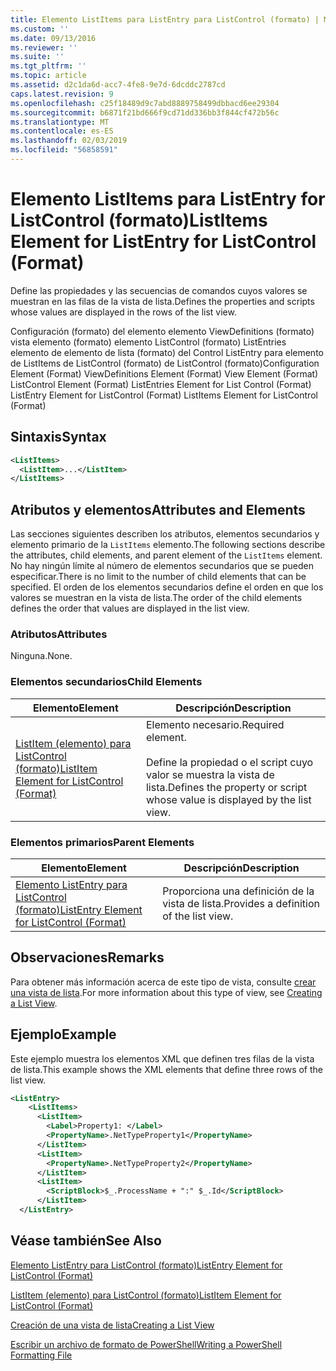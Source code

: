 ```yaml
---
title: Elemento ListItems para ListEntry para ListControl (formato) | Microsoft Docs
ms.custom: ''
ms.date: 09/13/2016
ms.reviewer: ''
ms.suite: ''
ms.tgt_pltfrm: ''
ms.topic: article
ms.assetid: d2c1da6d-acc7-4fe8-9e7d-6dcddc2787cd
caps.latest.revision: 9
ms.openlocfilehash: c25f18489d9c7abd8889758499dbbacd6ee29304
ms.sourcegitcommit: b6871f21bd666f9cd71dd336bb3f844cf472b56c
ms.translationtype: MT
ms.contentlocale: es-ES
ms.lasthandoff: 02/03/2019
ms.locfileid: "56858591"
---
```

# <a name="listitems-element-for-listentry-for-listcontrol-format"></a><span data-ttu-id="30a73-102">Elemento ListItems para ListEntry for ListControl (formato)</span><span class="sxs-lookup"><span data-stu-id="30a73-102">ListItems Element for ListEntry for ListControl (Format)</span></span>

<span data-ttu-id="30a73-103">Define las propiedades y las secuencias de comandos cuyos valores se muestran en las filas de la vista de lista.</span><span class="sxs-lookup"><span data-stu-id="30a73-103">Defines the properties and scripts whose values are displayed in the rows of the list view.</span></span>

<span data-ttu-id="30a73-104">Configuración (formato) del elemento elemento ViewDefinitions (formato) vista elemento (formato) elemento ListControl (formato) ListEntries elemento de elemento de lista (formato) del Control ListEntry para elemento de ListItems de ListControl (formato) de ListControl (formato)</span><span class="sxs-lookup"><span data-stu-id="30a73-104">Configuration Element (Format) ViewDefinitions Element (Format) View Element (Format) ListControl Element (Format) ListEntries Element for List Control (Format) ListEntry Element for ListControl (Format) ListItems Element for ListControl (Format)</span></span>

## <a name="syntax"></a><span data-ttu-id="30a73-105">Sintaxis</span><span class="sxs-lookup"><span data-stu-id="30a73-105">Syntax</span></span>

```xml
<ListItems>
  <ListItem>...</ListItem>
</ListItems>
```

## <a name="attributes-and-elements"></a><span data-ttu-id="30a73-106">Atributos y elementos</span><span class="sxs-lookup"><span data-stu-id="30a73-106">Attributes and Elements</span></span>

<span data-ttu-id="30a73-107">Las secciones siguientes describen los atributos, elementos secundarios y elemento primario de la `ListItems` elemento.</span><span class="sxs-lookup"><span data-stu-id="30a73-107">The following sections describe the attributes, child elements, and parent element of the `ListItems` element.</span></span> <span data-ttu-id="30a73-108">No hay ningún límite al número de elementos secundarios que se pueden especificar.</span><span class="sxs-lookup"><span data-stu-id="30a73-108">There is no limit to the number of child elements that can be specified.</span></span> <span data-ttu-id="30a73-109">El orden de los elementos secundarios define el orden en que los valores se muestran en la vista de lista.</span><span class="sxs-lookup"><span data-stu-id="30a73-109">The order of the child elements defines the order that values are displayed in the list view.</span></span>

### <a name="attributes"></a><span data-ttu-id="30a73-110">Atributos</span><span class="sxs-lookup"><span data-stu-id="30a73-110">Attributes</span></span>

<span data-ttu-id="30a73-111">Ninguna.</span><span class="sxs-lookup"><span data-stu-id="30a73-111">None.</span></span>

### <a name="child-elements"></a><span data-ttu-id="30a73-112">Elementos secundarios</span><span class="sxs-lookup"><span data-stu-id="30a73-112">Child Elements</span></span>

|<span data-ttu-id="30a73-113">Elemento</span><span class="sxs-lookup"><span data-stu-id="30a73-113">Element</span></span>|<span data-ttu-id="30a73-114">Descripción</span><span class="sxs-lookup"><span data-stu-id="30a73-114">Description</span></span>|
|-------------|-----------------|
|[<span data-ttu-id="30a73-115">ListItem (elemento) para ListControl (formato)</span><span class="sxs-lookup"><span data-stu-id="30a73-115">ListItem Element for ListControl (Format)</span></span>](./listitem-element-for-listitems-for-listcontrol-format.md)|<span data-ttu-id="30a73-116">Elemento necesario.</span><span class="sxs-lookup"><span data-stu-id="30a73-116">Required element.</span></span><br /><br /> <span data-ttu-id="30a73-117">Define la propiedad o el script cuyo valor se muestra la vista de lista.</span><span class="sxs-lookup"><span data-stu-id="30a73-117">Defines the property or script whose value is displayed by the list view.</span></span>|

### <a name="parent-elements"></a><span data-ttu-id="30a73-118">Elementos primarios</span><span class="sxs-lookup"><span data-stu-id="30a73-118">Parent Elements</span></span>

|<span data-ttu-id="30a73-119">Elemento</span><span class="sxs-lookup"><span data-stu-id="30a73-119">Element</span></span>|<span data-ttu-id="30a73-120">Descripción</span><span class="sxs-lookup"><span data-stu-id="30a73-120">Description</span></span>|
|-------------|-----------------|
|[<span data-ttu-id="30a73-121">Elemento ListEntry para ListControl (formato)</span><span class="sxs-lookup"><span data-stu-id="30a73-121">ListEntry Element for ListControl (Format)</span></span>](./listentry-element-for-listcontrol-format.md)|<span data-ttu-id="30a73-122">Proporciona una definición de la vista de lista.</span><span class="sxs-lookup"><span data-stu-id="30a73-122">Provides a definition of the list view.</span></span>|

## <a name="remarks"></a><span data-ttu-id="30a73-123">Observaciones</span><span class="sxs-lookup"><span data-stu-id="30a73-123">Remarks</span></span>

<span data-ttu-id="30a73-124">Para obtener más información acerca de este tipo de vista, consulte [crear una vista de lista](./creating-a-list-view.md).</span><span class="sxs-lookup"><span data-stu-id="30a73-124">For more information about this type of view, see [Creating a List View](./creating-a-list-view.md).</span></span>

## <a name="example"></a><span data-ttu-id="30a73-125">Ejemplo</span><span class="sxs-lookup"><span data-stu-id="30a73-125">Example</span></span>

<span data-ttu-id="30a73-126">Este ejemplo muestra los elementos XML que definen tres filas de la vista de lista.</span><span class="sxs-lookup"><span data-stu-id="30a73-126">This example shows the XML elements that define three rows of the list view.</span></span>

```xml
<ListEntry>
    <ListItems>
      <ListItem>
        <Label>Property1: </Label>
        <PropertyName>.NetTypeProperty1</PropertyName>
      </ListItem>
      <ListItem>
        <PropertyName>.NetTypeProperty2</PropertyName>
      </ListItem>
      <ListItem>
        <ScriptBlock>$_.ProcessName + ":" $_.Id</ScriptBlock>
      </ListItem>
  </ListEntry>
```

## <a name="see-also"></a><span data-ttu-id="30a73-127">Véase también</span><span class="sxs-lookup"><span data-stu-id="30a73-127">See Also</span></span>

[<span data-ttu-id="30a73-128">Elemento ListEntry para ListControl (formato)</span><span class="sxs-lookup"><span data-stu-id="30a73-128">ListEntry Element for ListControl (Format)</span></span>](./listentry-element-for-listcontrol-format.md)

[<span data-ttu-id="30a73-129">ListItem (elemento) para ListControl (formato)</span><span class="sxs-lookup"><span data-stu-id="30a73-129">ListItem Element for ListControl (Format)</span></span>](./listitem-element-for-listitems-for-listcontrol-format.md)

[<span data-ttu-id="30a73-130">Creación de una vista de lista</span><span class="sxs-lookup"><span data-stu-id="30a73-130">Creating a List View</span></span>](./creating-a-list-view.md)

[<span data-ttu-id="30a73-131">Escribir un archivo de formato de PowerShell</span><span class="sxs-lookup"><span data-stu-id="30a73-131">Writing a PowerShell Formatting File</span></span>](./writing-a-powershell-formatting-file.md)
